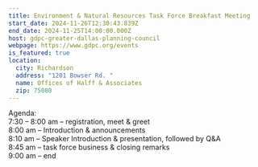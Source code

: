 ```yaml
---
title: Environment & Natural Resources Task Force Breakfast Meeting
start_date: 2024-11-26T12:30:43.839Z
end_date: 2024-11-25T14:00:00.000Z
host: gdpc-greater-dallas-planning-council
webpage: https://www.gdpc.org/events
is_featured: true
location:
  city: Richardson
  address: "1201 Bowser Rd. "
  name: Offices of Halff & Associates
  zip: 75080
---
```

Agenda:\
7:30 – 8:00 am – registration, meet & greet\
8:00 am – Introduction & announcements\
8:10 am – Speaker Introduction & presentation, followed by Q&A\
8:45 am – task force business & closing remarks\
9:00 am – end